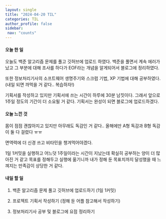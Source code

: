 ```yaml
---
layout: single
title: "2024-04-20 TIL"
categories: TIL
author_profile: false
sidebar:
 nav: "counts"
---
```


#### 오늘 한 일

오늘도 백준 알고리즘 문제를 풀고 깃허브에 업로드 하였다. 백준을 풀면서 계속 에러가 났고 그 부분에 대해 조사를 하다가 EOF라는 개념을 알게되어서 블로그에 정리하였다.

또한 정보처리기사의 소프트웨어 생명주기와 스크럼 기법, XP 기법에 대해 공부하였다. (내일 되면 까먹을 거 같다.. 복습하자!)

기획서를 작성하고 있지만 기획서에 쓰는 시간이 하루에 30분 남짓이다. 그래서 앞으로 1주일 정도의 기간이 더 소요될 거 같다. 기획서는 완성이 되면 블로그에 업로드하겠다.

#### 오늘 느낀 것

몸이 점점 괜찮아지고 있지만 아무래도 독감인 거 같다.. 올해에만 A형 독감과 B형 독감이 둘 다 걸렸다 ㅠㅠ 

면역력에 더 신경 쓰고 비타민을 챙겨먹어야겠다.

1일 1커밋을 실행하고 어느덧 1주일이라는 시간이 지났는데 확실히 공부하는 양이 더 많아진 거 같고 목표를 정해두고 실행에 옮기니까 내가 정해 둔 목표치까지 달성했을 때 느껴지는 만족감이 상당한 거 같다.

#### 내일 할 일

1. 백준 알고리즘 문제 풀고 깃허브에 업로드하기 (1일 1커밋)

2. 프로젝트 기획서 작성하기 (정해 둔 어플 참고해서 작성하기)

3. 정보처리기사 공부 및 블로그에 요점 정리하기
